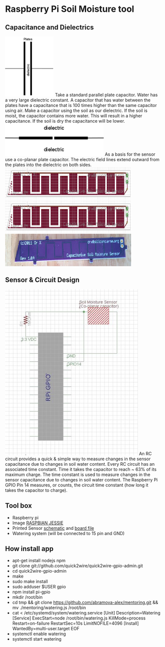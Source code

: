Raspberry Pi Soil Moisture tool
=======
Capacitance and Dielectrics
-----------
![Alt text](capacitor.png?raw=true "A parallel plate capacitor")
Take a standard parallel plate capacitor. Water has a very large dielectric constant. A capacitor that has water between the plates have a capacitance that is 100 times higher than the same capacitor using air.
Make a capacitor using the soil as our dielectric. If the soil is moist, the capacitor contains more water. This will result in a higher capacitance. If the soil is dry the capacitance will be lower.
![Alt text](co-planar.png?raw=true "A co-planar plate capacitor")
As a basis for the sensor use a co-planar plate capacitor. The electric field lines extend outward from the plates into the dielectric on both sides.
![Alt text](co-planar2.png?raw=true)
![Alt text](co-planar2.png?raw=true)
![Alt text](co-planar3.png?raw=true)

Sensor & Circuit Design
-----------
![Alt text](schema.png?raw=true)
An RC circuit provides a quick & simple way to measure changes in the sensor capacitance due to changes in soil water content.
Every RC circuit has an associated time constant. Time it takes the capacitor to reach ~ 63% of its maximum charge.
The time constant is used to measure changes in the sensor capacitance due to changes in soil water content. The Raspberry Pi GPIO Pin 14 measures, or
counts, the circuit time constant (how long it takes the capacitor to charge).

Tool box
-----------
  * Raspberry pi
  * Image [RASPBIAN JESSIE](https://www.raspberrypi.org/downloads/raspbian/)
  * Printed Sensor [schematic](https://sites.google.com/site/drxzcl/capsensor.sch) and [board file](https://sites.google.com/site/drxzcl/capsensor.brd)
  * Watering system (will be connected to 15 pin and GND)

How install app
-----------
  * apt-get install nodejs npm
  * git clone git://github.com/quick2wire/quick2wire-gpio-admin.git
  * cd quick2wire-gpio-admin
  * make
  * sudo make install
  * sudo adduser $USER gpio
  * npm install pi-gpio
  * mkdir /root/bin
  * cd tmp && git clone https://github.com/abramova-alex/mentoring.git && mv ./mentoring/watering.js /root/bin
  * cat <<EOF > /etc/systemd/system/watering.service
 [Unit]
 Description=Watering
    [Service]
    ExecStart=node /root/bin/watering.js
    KillMode=process
    Restart=on-failure
    RestartSec=10s
    LimitNOFILE=4096
    [Install]
    WantedBy=multi-user.target
    EOF
  * systemctl enable watering
  * systemctl start watering

